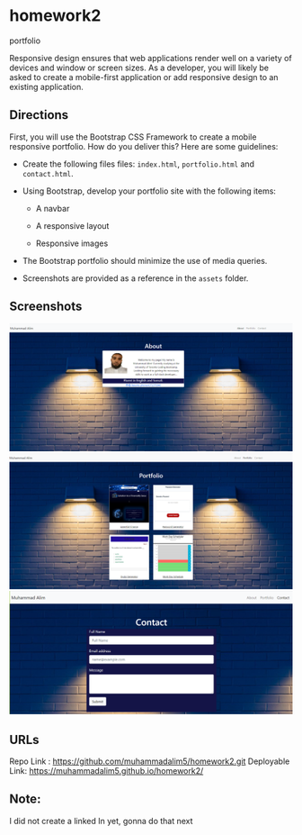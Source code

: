 # homework2
portfolio


Responsive design ensures that web applications render well on a variety of devices and window or screen sizes. As a developer, you will likely be asked to create a mobile-first application or add responsive design to an existing application. 


## Directions

First, you will use the Bootstrap CSS Framework to create a mobile responsive portfolio. How do you deliver this? Here are some guidelines:

* Create the following files files: `index.html`, `portfolio.html` and `contact.html`.

* Using Bootstrap, develop your portfolio site with the following items:

   * A navbar

   * A responsive layout

   * Responsive images

* The Bootstrap portfolio should minimize the use of media queries.

* Screenshots are provided as a reference in the `assets` folder.

## Screenshots
![alt text](./assets/Capture1.PNG) 
![alt text](./assets/Capture2.PNG) 
![alt text](./assets/Capture3.PNG)

## URLs

Repo Link : https://github.com/muhammadalim5/homework2.git
Deployable Link: https://muhammadalim5.github.io/homework2/

## Note:
I did not create a linked In yet, gonna do that next 